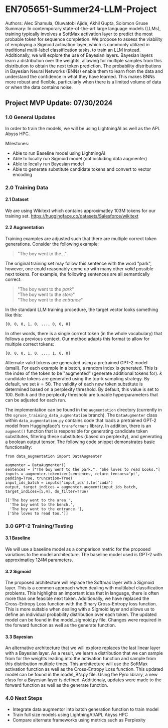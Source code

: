 # EN705651-Summer24-LLM-Project

Authors: Alec Shamula, Oluwatobi Ajide, Akhil Gupta, Solomon Gruse   
Summary: 
In contemporary state-of-the-art large language models (LLMs), training typically involves a SoftMax activation layer to predict the most probable token for sequence completion. We propose to assess the viability of employing a Sigmoid activation layer, which is commonly utilized in traditional multi-label classification tasks, to train an LLM instead. Additionally, we will explore the use of Bayesian layers. Bayesian layers learn a distribution over the weights, allowing for multiple samples from this distribution to obtain the next token prediction. The probability distributions in Bayesian Neural Networks (BNNs) enable them to learn from the data and understand the confidence in what they have learned. This makes BNNs more robust and flexible, particularly when there is a limited volume of data or when the data contains noise.



## Project MVP Update: 07/30/2024

### 1.0 General Updates
In order to train the models, we will be using LightningAI as well as the APL Abyss HPC. 

Milestones:
- Able to run Baseline model using LightningAI
- Able to locally run Sigmoid model (not including data augmenter)
- Able to locally run Bayesian model
- Able to generate substitute candidate tokens and convert to vector encoding

### 2.0 Training Data

#### 2.1 Dataset
We are using Wikitext which contains approximatley 103M tokens for our training set.
https://huggingface.co/datasets/Salesforce/wikitext

#### 2.2 Augmentation

Training examples are adjusted such that there are multiple correct token generations. Consider the following example:

> "The boy went to the..."

The original training set may follow this sentence with the word "park", however, one could reasonably come up with many other *valid* possible next tokens. For example, the following sentences are all semantically correct:

> "The boy went to the *park*"  
> "The boy went to the *store*"  
> "The boy went to the *entrance*"

In the standard LLM training procedure, the target vector looks something like this:

`[0, 0, 0, 1, 0, ..., 0, 0, 0]`

In other words, there is a single correct token (in the whole vocabulary) that follows a previous context. Our method adapts this format to allow for multiple correct tokens:

`[0, 0, 0, 1, 0, ..., 1, 0, 0]`

Alternate valid tokens are generated using a pretrained GPT-2 model (small). For each example in a batch, a random index is generated. This is the index of the token to be "augmented" (generate additional tokens for). $k$ candidate tokens are generated using the top-k sampling strategy. By default, we set $k = 50$. The validity of each new token substitute is determined based on a perplexity threshold. By default, this value is set to $100$. Both $k$ and the perplexity threshold are tunable hyperparameters that can be adjusted for each run.

The implementation can be found in the `augmentation` directory (currently in the `sgruse_training_data_augmentation` branch). The `DataAugmenter` class within `data_augmentation.py` contains code that loads a pretrained GPT-2 model from Huggingface's `transformers` library. In addition, there is an `augment()` function that is responsible for generating candidate token substitutes, filtering these substitutes (based on perplexity), and generating a boolean output tensor. The following code snippet demonstrates basic functionality:

```
from data_augmentation import DataAugmenter

augmenter = DataAugmenter()
sentences = ["The boy went to the park.", "She loves to read books."]
inputs = augmenter.tokenizer(sentences, return_tensors='pt', padding=True, truncation=True)
input_ids_batch = inputs['input_ids'].to('cuda')
output, target_indices = augmenter.augment(input_ids_batch, target_indices=[5,4], do_filter=True)
```

```
[['The boy went to the area.',
  'The boy went to the bench.',
  'The boy went to the entrance.'],
 ['She loves to read too.']]
```

### 3.0 GPT-2 Training/Testing

#### 3.1 Baseline
We will use a baseline model as a comparison metric for the proposed variations to the model architecture. The baseline model used is GPT-2 with approximatley 124M parameters.

#### 3.2 Sigmoid
The proposed architecture will replace the Softmax layer with a Sigmoid layer. This is a common approach when dealing with multilabel classification problems. This highlights an important idea that in language, there is often more than one feasible next token. Additionally, we have replaced the Cross-Entropy Loss function with the Binary Cross-Entropy loss function. This is more suitable when dealing with a Sigmoid layer and allows us to define an individual probability distribution over each token. The updated model can be found in the model_sigmoid.py file. Changes were required in the forward function as well as the generate function.

#### 3.3 Bayesian
An alternative architecture that we will explore replaces the last linear layer with a Bayesian layer. As a result, we learn a distribution that we can sample from for the weights leading into the activation function and sample from this distribution multiple times. This architecture will use the SoftMax activation function as well as the Cross-Entropy Loss function. This updated model can be found in the model_BN.py file. Using the Pyro library, a new class for a Bayesian layer is defined. Additionaly, updates were made to the forward function as well as the generate function.

### 4.0 Next Steps
- Integrate data augmentor into batch generation function to train model
- Train full size models using LightningAI/APL Abyss HPC
- Compare alternate frameworks using metrics such as Perplexity
